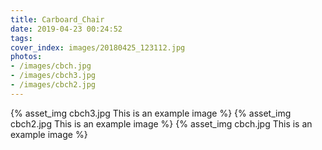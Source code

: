 ```yaml
---
title: Carboard_Chair
date: 2019-04-23 00:24:52
tags:
cover_index: images/20180425_123112.jpg 
photos:
- /images/cbch.jpg
- /images/cbch3.jpg
- /images/cbch2.jpg
---
```

{% asset_img cbch3.jpg This is an example image %}
{% asset_img cbch2.jpg This is an example image %}
{% asset_img cbch.jpg This is an example image %}

